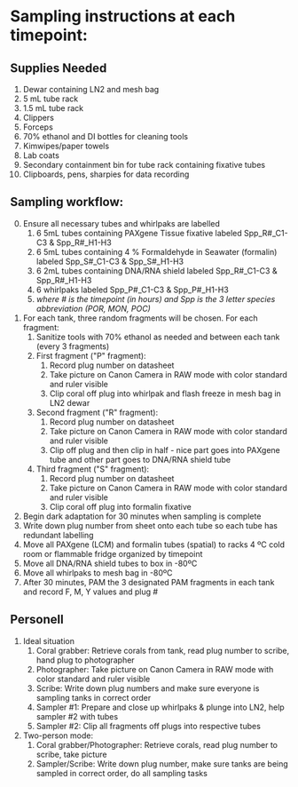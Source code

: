 # Sampling instructions at each timepoint:

## Supplies Needed

1. Dewar containing LN2 and mesh bag
2. 5 mL tube rack
3. 1.5 mL tube rack
4. Clippers
5. Forceps
6. 70% ethanol and DI bottles for cleaning tools
7. Kimwipes/paper towels
8. Lab coats
9. Secondary containment bin for tube rack containing fixative tubes
10. Clipboards, pens, sharpies for data recording

## Sampling workflow:

0. Ensure all necessary tubes and whirlpaks are labelled
   1. 6 5mL tubes containing PAXgene Tissue fixative labeled Spp_R#_C1-C3 & Spp_R#_H1-H3
   2. 6 5mL tubes containing 4 % Formaldehyde in Seawater (formalin) labeled Spp_S#_C1-C3 & Spp_S#_H1-H3
   3. 6 2mL tubes containing DNA/RNA shield labeled Spp_R#_C1-C3 & Spp_R#_H1-H3
   4. 6 whirlpaks labeled Spp_P#_C1-C3 & Spp_P#_H1-H3
   5. *where # is the timepoint (in hours) and Spp is the 3 letter species abbreviation (POR, MON, POC)*
1. For each tank, three random fragments will be chosen. For each fragment:
   1. Sanitize tools with 70% ethanol as needed and between each tank (every 3 fragments)
   2. First fragment ("P" fragment):
      1. Record plug number on datasheet
      2. Take picture on Canon Camera in RAW mode with color standard and ruler visible
      3. Clip coral off plug into whirlpak and flash freeze in mesh bag in LN2 dewar
   3. Second fragment ("R" fragment):
      1. Record plug number on datasheet
      2. Take picture on Canon Camera in RAW mode with color standard and ruler visible
      3. Clip off plug and then clip in half - nice part goes into PAXgene tube and other part goes to DNA/RNA shield tube
   4. Third fragment ("S" fragment):
      1. Record plug number on datasheet
      2. Take picture on Canon Camera in RAW mode with color standard and ruler visible
      3. Clip coral off plug into formalin fixative
2. Begin dark adaptation for 30 minutes when sampling is complete
3. Write down plug number from sheet onto each tube so each tube has redundant labelling
4. Move all PAXgene (LCM) and formalin tubes (spatial) to racks 4 ºC cold room or flammable fridge organized by timepoint
5. Move all DNA/RNA shield tubes to box in -80ºC
6. Move all whirlpaks to mesh bag in -80ºC
7. After 30 minutes, PAM the 3 designated PAM fragments in each tank and record F, M, Y values and plug #

## Personell

1. Ideal situation
   1. Coral grabber: Retrieve corals from tank, read plug number to scribe, hand plug to photographer
   2. Photographer: Take picture on Canon Camera in RAW mode with color standard and ruler visible
   3. Scribe: Write down plug numbers and make sure everyone is sampling tanks in correct order
   4. Sampler #1: Prepare and close up whirlpaks & plunge into LN2, help sampler #2 with tubes
   5. Sampler #2: Clip all fragments off plugs into respective tubes
2. Two-person mode:
   1. Coral grabber/Photographer: Retrieve corals, read plug number to scribe, take picture
   2. Sampler/Scribe: Write down plug number, make sure tanks are being sampled in correct order, do all sampling tasks